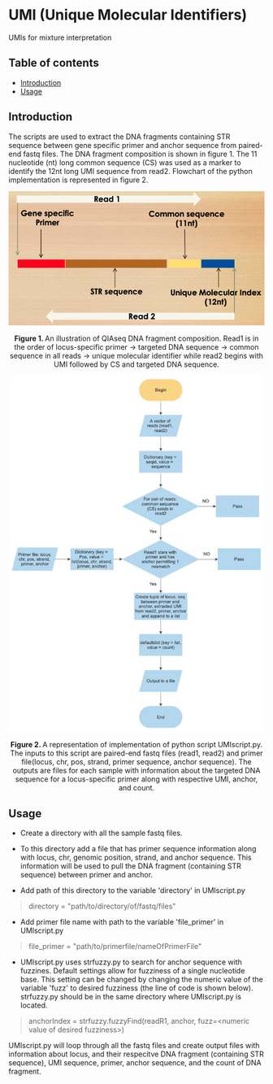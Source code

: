 <!-- PROJECT TITLE -->
# UMI (Unique Molecular Identifiers)
UMIs for mixture interpretation

<!-- TABLE OF CONTENTS -->
## Table of contents
* [Introduction](#introduction)
* [Usage](#usage)

<!-- Introduction -->
## Introduction
The scripts are used to extract the DNA fragments containing STR sequence between gene specific primer and anchor sequence from paired-end fastq files. The DNA fragment composition is shown in figure 1. The 11 nucleotide (nt) long common sequence (CS) was used as a marker to identify the 12nt long UMI sequence from read2. Flowchart of the python implementation is represented in figure 2. 

<p align="center">
<img src="images/DNAfragComp.png" alt="Image">
<p style="text-align: center;"><strong>Figure 1. </strong> An illustration of QIAseq DNA fragment composition. Read1 is in the order of locus-specific primer -> targeted DNA sequence -> common sequence in all reads -> unique molecular identifier while read2 begins with UMI followed by CS and targeted DNA sequence.
</p>


<p align="center">
<img src="images/Algo_flowchart.jpg" alt="Image">
<p style="text-align: center;"><strong>Figure 2. </strong> A representation of implementation of python script UMIscript.py. The inputs to this script are paired-end fastq files (read1, read2) and primer file(locus, chr, pos, strand, primer sequence, anchor sequence). The outputs are files for each sample with information about the targeted DNA sequence for a locus-specific primer along with respective UMI, anchor, and count.
</p>
</p>

<!-- Usage -->
## Usage

* Create a directory with all the sample fastq files.
* To this directory add a file that has primer sequence information along with locus, chr, genomic position, strand, and anchor sequence. This information will be used to pull the DNA fragment (containing STR sequence) between primer and anchor.

* Add path of this directory to the variable 'directory' in UMIscript.py
> directory = "path/to/directory/of/fastq/files"

* Add primer file name with path to the variable 'file_primer' in UMIscript.py
> file_primer = "path/to/primerfile/nameOfPrimerFile"

* UMIscript.py uses strfuzzy.py to search for anchor sequence with fuzzines. Default settings allow for fuzziness of a single nucleotide base. This setting can be changed by changing the numeric value of the variable 'fuzz' to desired fuzziness (the line of code is shown below). strfuzzy.py should be in the same directory where UMIscript.py is located.
> anchorIndex = strfuzzy.fuzzyFind(readR1, anchor, fuzz=\<numeric value of desired fuzziness\>)

UMIscript.py will loop through all the fastq files and create output files with information about locus, and their respecitve DNA fragment (containing STR sequence), UMI sequence, primer, anchor sequence, and the count of DNA fragment.
